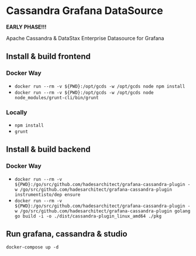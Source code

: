 # Cassandra Grafana DataSource

**EARLY PHASE!!!**

Apache Cassandra & DataStax Enterprise Datasource for Grafana

## Install & build frontend

### Docker Way

* `docker run --rm -v ${PWD}:/opt/gcds -w /opt/gcds node npm install`
* `docker run --rm -v ${PWD}:/opt/gcds -w /opt/gcds node node_modules/grunt-cli/bin/grunt`

### Locally

* `npm install`
* `grunt`

## Install & build backend

### Docker Way

* `docker run --rm -v ${PWD}:/go/src/github.com/hadesarchitect/grafana-cassandra-plugin -w /go/src/github.com/hadesarchitect/grafana-cassandra-plugin instrumentisto/dep ensure`
* `docker run --rm -v ${PWD}:/go/src/github.com/hadesarchitect/grafana-cassandra-plugin -w /go/src/github.com/hadesarchitect/grafana-cassandra-plugin golang go build -i -o ./dist/cassandra-plugin_linux_amd64 ./pkg`

## Run grafana, cassandra & studio

`docker-compose up -d`
